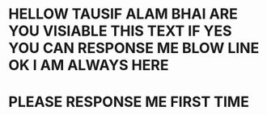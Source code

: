 # HELLOW TAUSIF ALAM BHAI ARE YOU VISIABLE THIS TEXT IF YES YOU CAN RESPONSE ME BLOW LINE OK I AM ALWAYS HERE

<h1>PLEASE RESPONSE ME FIRST TIME </h1>
